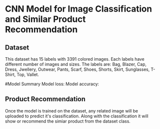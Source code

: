 # CNN Model for Image Classification and Similar Product Recommendation

## Dataset
This dataset has 15 labels with 3391 colored images.
Each labels have different number of images and sizes.
The labels are: Bag, Blazer, Cap, Dress, Jwellery, Outwear, Pants, Scarf, Shoes, Shorts, Skirt, Sunglasses, T-Shirt, Top, Vallet.

#Model Summary
Model loss: 
Model accuracy: 

## Product Recommendation
Once the model is trained on the dataset, any related image will be uploaded to predict it's classification.
Along with the classification it will show or recommend the simiar product from the dataset class. 

